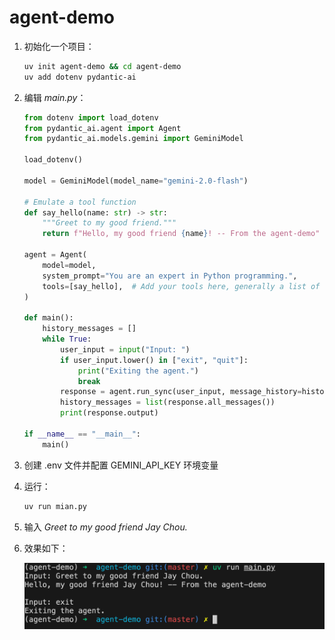 # agent-demo

1. 初始化一个项目：

    ```bash
    uv init agent-demo && cd agent-demo
    uv add dotenv pydantic-ai
    ```

2. 编辑 *main.py*：

    ```python
    from dotenv import load_dotenv
    from pydantic_ai.agent import Agent
    from pydantic_ai.models.gemini import GeminiModel
    
    load_dotenv()
    
    model = GeminiModel(model_name="gemini-2.0-flash")
    
    # Emulate a tool function
    def say_hello(name: str) -> str:
        """Greet to my good friend."""
        return f"Hello, my good friend {name}! -- From the agent-demo"
    
    agent = Agent(
        model=model,
        system_prompt="You are an expert in Python programming.",
        tools=[say_hello],  # Add your tools here, generally a list of functions
    )
    
    def main():
        history_messages = []
        while True:
            user_input = input("Input: ")
            if user_input.lower() in ["exit", "quit"]:
                print("Exiting the agent.")
                break
            response = agent.run_sync(user_input, message_history=history_messages)
            history_messages = list(response.all_messages())
            print(response.output)
    
    if __name__ == "__main__":
        main()
    ```

3. 创建 .env 文件并配置 GEMINI_API_KEY 环境变量

4. 运行：

    ```bash
    uv run mian.py
    ```

5. 输入 *Greet to my good friend Jay Chou.*

6. 效果如下：

    ![alt text](images/demo.png)
